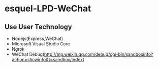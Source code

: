 # esquel-LPD-WeChat
## Use User Technology
* Nodejs(Express,WeChat)
* Microsoft Visual Studio Core
* Ngrok
* WeChat Debug(http://mp.weixin.qq.com/debug/cgi-bin/sandboxinfo?action=showinfo&t=sandbox/index)
